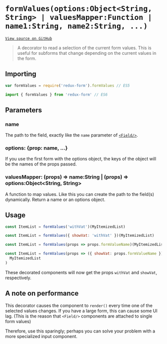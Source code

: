 # `formValues(options:Object<String, String> | valuesMapper:Function | name1:String, name2:String, ...)`

[`View source on GitHub`](https://github.com/redux-form/redux-form/blob/master/src/formValues.js)

> A decorator to read a selection of the current form values. This is useful for
> subforms that change depending on the current values in the form.

## Importing

```javascript
var formValues = require('redux-form').formValues // ES5
```

```javascript
import { formValues } from 'redux-form' // ES6
```

## Parameters

### name

The path to the field, exactly like the `name` parameter of
[`<Field/>`](https://redux-form.com/8.2.2/docs/api/Field.md/).

### options: {prop: name, ...}

If you use the first form with the options object, the keys of the object will
be the names of the props passed.

### valuesMapper: (props) => name:String | (props) => options:Object<String, String>

A function to map values. Like this you can create the path to the field(s)
dynamically. Return a name or an options object.

## Usage

```javascript
const ItemList = formValues('withVat')(MyItemizedList)
```

```javascript
const ItemList = formValues({ showVat: 'withVat' })(MyItemizedList)
```

```javascript
const ItemList = formValues(props => props.formValueName)(MyItemizedList)
```

```javascript
const ItemList = formValues(props => ({ showVat: props.formValueName }))(
  MyItemizedList
)
```

These decorated components will now get the props `withVat` and `showVat`,
respectively.

## A note on performance

This decorator causes the component to `render()` every time one of the selected
values changes. If you have a large form, this can cause some UI lag. (This is
the reason that `<Field/>` components are attached to single form values)

Therefore, use this sparingly; perhaps you can solve your problem with a more
specialized input component.
